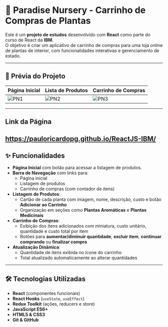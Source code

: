 # 🌱 Paradise Nursery - Carrinho de Compras de Plantas

Este é um **projeto de estudos** desenvolvido com **React** como parte do curso de React da **IBM**.  
O objetivo é criar um aplicativo de carrinho de compras para uma loja online de plantas de interior, com funcionalidades interativas e gerenciamento de estado.

---

## 📸 Prévia do Projeto

| Página Inicial | Lista de Produtos | Carrinho de Compras |
| -------------- | ----------------- | ------------------- |
|![PN1](https://github.com/user-attachments/assets/a3fe9b3a-aed1-4b8d-9731-257795c66c04)|![PN2](https://github.com/user-attachments/assets/62148aa6-cdb2-4a7d-b28a-3898e0d42cdf) |![PN3](https://github.com/user-attachments/assets/fcbe8c4b-8b3a-4594-8a08-5a6f6be83e42)|

---
## Link da Página
https://pauloricardopg.github.io/ReactJS-IBM/
---

## ✨ Funcionalidades

- **Página Inicial** com botão para acessar a listagem de produtos.
- **Barra de Navegação** com links para:
  - Página inicial
  - Listagem de produtos
  - Carrinho de compras (com contador de itens)
- **Listagem de Produtos**:
  - Cartão de cada planta com imagem, nome, descrição, custo e botão **Adicionar ao Carrinho**
  - Organização em seções como **Plantas Aromáticas** e **Plantas Medicinais**
- **Carrinho de Compras**:
  - Exibição dos itens adicionados com miniatura, custo unitário, quantidade e custo total por item
  - Botões para **aumentar/diminuir quantidade**, **excluir item**, **continuar comprando** ou **finalizar compra**
- **Atualização Dinâmica**:
  - Quantidade de itens exibida no ícone do carrinho
  - Total atualizado automaticamente ao alterar quantidades

---

## 🛠️ Tecnologias Utilizadas

- **React** (componentes funcionais)
- **React Hooks** (`useState`, `useEffect`)
- **Redux Toolkit** (ações, reducers e store)
- **JavaScript ES6+**
- **HTML5 & CSS3**
- **Git & GitHub**


